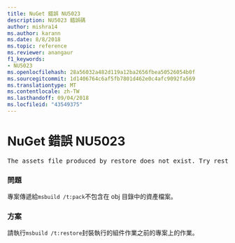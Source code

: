 ```yaml
---
title: NuGet 錯誤 NU5023
description: NU5023 錯誤碼
author: mishra14
ms.author: karann
ms.date: 8/8/2018
ms.topic: reference
ms.reviewer: anangaur
f1_keywords:
- NU5023
ms.openlocfilehash: 28a56032a482d119a12ba2656fbea50526054b0f
ms.sourcegitcommit: 1d1406764c6af5fb7801d462e0c4afc9092fa569
ms.translationtype: MT
ms.contentlocale: zh-TW
ms.lasthandoff: 09/04/2018
ms.locfileid: "43549375"
---
```

# <a name="nuget-error-nu5023"></a>NuGet 錯誤 NU5023
<pre>The assets file produced by restore does not exist. Try restoring the project again. The expected location of the assets file is F:\project\obj\project.assets.json.</pre>

### <a name="issue"></a>問題

專案傳遞給`msbuild /t:pack`不包含在 obj 目錄中的資產檔案。


### <a name="solution"></a>方案

請執行`msbuild /t:restore`封裝執行的組件作業之前的專案上的作業。

